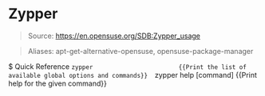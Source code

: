 # Zypper

> Source: https://en.opensuse.org/SDB:Zypper_usage

> Aliases: apt-get-alternative-opensuse, opensuse-package-manager

$ Quick Reference
    `zypper                        {{Print the list of available global options and commands}} 
    `zypper help [command]         {{Print help for the given command}} 
